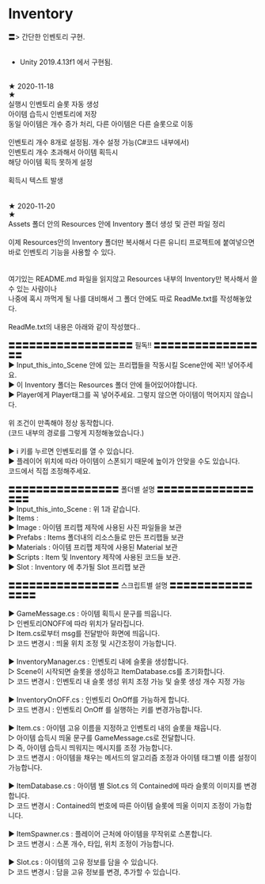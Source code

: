 # Inventory
〓> 간단한 인벤토리 구현.<br>
<br>
- Unity 2019.4.13f1 에서 구현됨.<br>
<br>
★ 2020-11-18<br> ★
<br>
실행시 인벤토리 슬롯 자동 생성<br>
아이템 습득시 인벤토리에 저장<br>
동일 아이템은 개수 증가 처리, 다른 아이템은 다른 슬롯으로 이동<br>
<br>
인벤토리 개수 8개로 설정됨. 개수 설정 가능(C#코드 내부에서)<br>
인벤토리 개수 초과해서 아이템 획득시 <br>
해당 아이템 획득 못하게 설정<br>
<br>
획득시 텍스트 발생<br>
<br>
<br>
★ 2020-11-20<br> ★
<br>
Assets 폴더 안의 Resources 안에 Inventory 폴더 생성 및 관련 파일 정리<br>
<br>
이제 Resources안의 Inventory 폴더만 복사해서 다른 유니티 프로젝트에 붙여넣으면<br>
바로 인벤토리 기능을 사용할 수 있다. <br>
<br>
<br>
여기있는 README.md 파일을 읽지않고 Resources 내부의 Inventory만 복사해서 쓸 수 있는 사람이나<br>
나중에 혹시 까먹게 될 나를 대비해서 그 폴더 안에도 따로 ReadMe.txt를 작성해놓았다.
<br>
<br>
ReadMe.txt의 내용은 아래와 같이 작성했다..<br>
<br>
〓〓〓〓〓〓〓〓〓〓〓〓〓〓〓〓〓〓 필독!! 〓〓〓〓〓〓〓〓〓〓〓〓〓〓〓〓〓<br>
▶ Input_this_into_Scene 안에 있는 프리팹들을 작동시킬 Scene안에 꼭!! 넣어주세요.<br>
▶ 이 Inventory 폴더는 Resources 폴더 안에 들어있어야합니다.<br>
▶ Player에게 Player태그를 꼭 넣어주세요. 그렇지 않으면 아이템이 먹어지지 않습니다.<br>
<br>
     위 조건이 만족해야 정상 동작합니다.<br>
     (코드 내부의 경로를 그렇게 지정해놓았습니다.)<br>
<br>
▶ i 키를 누르면 인벤토리를 열 수 있습니다.<br>
▶ 플레이어 위치에 따라 아이템이 스폰되기 때문에 높이가 안맞을 수도 있습니다.<br>
    코드에서 직접 조정해주세요.  <br>
<br>
〓〓〓〓〓〓〓〓〓〓〓〓〓〓〓〓 폴더별 설명 〓〓〓〓〓〓〓〓〓〓〓〓〓〓〓〓〓<br>
▶ Input_this_into_Scene : 위 1과 같습니다.<br>
▶ Items :     <br>
      ▶ Image : 아이템 프리팹 제작에 사용된 사진 파일들을 보관<br>
      ▶ Prefabs : Items 폴더내의 리소스들로 만든 프리팹들 보관<br>
      ▶ Materials : 아이템 프리팹 제작에 사용된 Material 보관 <br>
▶ Scripts : Item 및 Inventory 제작에 사용된 코드들 보관.<br>
▶ Slot : Inventory 에 추가될 Slot 프리팹 보관<br>
<br>
〓〓〓〓〓〓〓〓〓〓〓〓〓〓〓〓 스크립트별 설명 〓〓〓〓〓〓〓〓〓〓〓〓〓〓〓〓<br>
<br>
▶ GameMessage.cs  :  아이템 획득시 문구를 띄웁니다. <br>
 ▷ 인벤토리ONOFF에 따라 위치가 달라집니다.<br>
 ▷ Item.cs로부터 msg를 전달받아 화면에 띄웁니다.<br>
 ▷ 코드 변경시 : 띄울 위치 조정 및 시간조정이 가능합니다.<br>
<br>
▶ InventoryManager.cs  :  인벤토리 내에 슬롯을 생성합니다.<br>
 ▷ Scene이 시작되면 슬롯을 생성하고 ItemDatabase.cs를 초기화합니다.<br>
 ▷ 코드 변경시 : 인벤토리 내 슬롯 생성 위치 조정 가능 및 슬롯 생성 개수 지정 가능<br>
<br>
▶ InventoryOnOFF.cs  :  인벤토리 OnOff를 가능하게 합니다. <br>
 ▷ 코드 변경시 : 인벤토리 OnOff 를 실행하는 키를 변경가능합니다.<br>
<br>
▶ Item.cs  :  아이템 고유 이름을 지정하고 인벤토리 내의 슬롯을 채웁니다.<br>
 ▷ 아이템 습득시 띄울 문구를 GameMessage.cs로 전달합니다. <br>
 ▷ 즉, 아이템 습득시 띄워지는 메시지를 조정 가능합니다.<br>
 ▷ 코드 변경시 : 아이템을 채우는 메서드의 알고리즘 조정과 아이템 태그별 이름 설정이 가능합니다.<br>
<br>
▶ ItemDatabase.cs  :  아이템 별 Slot.cs 의 Contained에 따라 슬롯의 이미지를 변경합니다.<br>
 ▷ 코드 변경시 : Contained의 번호에 따른 아이템 슬롯에 띄울 이미지 조정이 가능합니다.<br>
<br>
▶ ItemSpawner.cs  :   플레이어 근처에 아이템을 무작위로 스폰합니다.<br>
 ▷ 코드 변경시 : 스폰 개수, 타입, 위치 조정이 가능합니다.<br>
<br>
▶ Slot.cs  :  아이템의 고유 정보를 담을 수 있습니다.<br>
 ▷ 코드 변경시 : 담을 고유 정보를 변경, 추가할 수 있습니다.<br>
<br>
<br>
